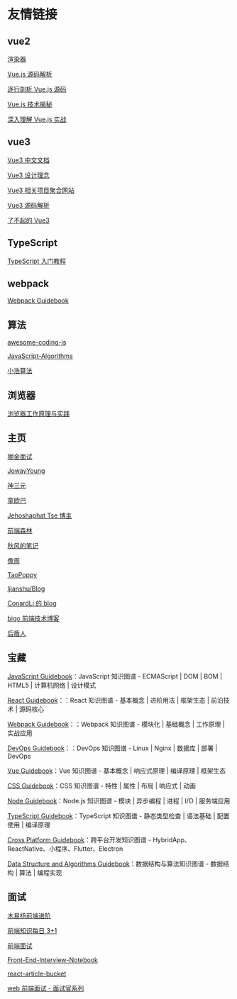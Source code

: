# 友情链接

## vue2

[渲染器](http://hcysun.me/vue-design/zh/)

[Vue.js 源码解析](https://github.com/answershuto/learnVue)

[逐行剖析 Vue.js 源码](https://vue-js.com/learn-vue/)

[Vue.js 技术揭秘](https://ustbhuangyi.github.io/vue-analysis/v2/prepare/)

[深入理解 Vue.js 实战](https://godbasin.github.io/vue-ebook/)

## vue3

[Vue3 中文文档](https://vue3js.cn/docs/zh/)

[Vue3 设计理念](https://vue3js.cn/vue-composition/)

[Vue3 相关项目聚合网站](https://vue3js.cn/)

[ Vue3 源码解析](https://vue3js.cn/start/)

[了不起的 Vue3](https://juejin.cn/post/6898120355781705736#heading-4)

## TypeScript

[TypeScript 入门教程](https://ts.xcatliu.com/)

## webpack

[Webpack Guidebook](https://tsejx.github.io/webpack-guidebook/)

## 算法

[awesome-coding-js](http://www.conardli.top/docs/)

[JavaScript-Algorithms](https://github.com/sisterAn/JavaScript-Algorithms)

[小浩算法](https://www.geekxh.com/)

## 浏览器

[浏览器工作原理与实践](https://blog.poetries.top/browser-working-principle/)

## 主页

[掘金面试](https://juejin.cn/tag/%E9%9D%A2%E8%AF%95?sort=hottest)

[JowayYoung](https://juejin.cn/user/2330620350432110)

[神三元](https://juejin.cn/user/430664257382462)

[童欧巴](https://juejin.cn/user/3491704662669469)

[Jehoshaphat Tse 博主](https://github.com/tsejx)

[前端森林](https://juejin.cn/user/3737995267297838/posts)

[秋风的笔记](https://qiufeng.blue)

[儋周](https://juejin.cn/user/1275089217129005/posts)

[TaoPoppy](https://www.taopoppy.cn/)

[ljianshu/Blog](https://github.com/ljianshu/Blog)

[ConardLi 的 blog](http://www.conardli.top/blog/article/)

[bigo 前端技术博客](https://github.com/bigo-frontend/blog)

[后盾人](https://houdunren.gitee.io/note/)

## 宝藏

[JavaScript Guidebook](https://tsejx.github.io/javascript-guidebook/)：JavaScript 知识图谱 - ECMAScript | DOM | BOM | HTML5 | 计算机网络 | 设计模式

[React Guidebook](https://tsejx.github.io/react-guidebook/)：：React 知识图谱 - 基本概念 | 进阶用法 | 框架生态 | 前沿技术 | 源码核心

[Webpack Guidebook](https://tsejx.github.io/webpack-guidebook/)：：Webpack 知识图谱 - 模块化 | 基础概念 | 工作原理 | 实战应用

[DevOps Guidebook](https://tsejx.github.io/devops-guidebook/)：：DevOps 知识图谱 - Linux | Nginx | 数据库 | 部署 | DevOps

[Vue Guidebook](https://tsejx.github.io/vue-guidebook/)：Vue 知识图谱 - 基本概念 | 响应式原理 | 编译原理 | 框架生态

[CSS Guidebook](https://tsejx.github.io/css-guidebook/)：CSS 知识图谱 - 特性 | 属性 | 布局 | 响应式 | 动画

[Node Guidebook](https://tsejx.github.io/node-guidebook/)：Node.js 知识图谱 - 模块 | 异步编程 | 进程 | I/O | 服务端应用

[TypeScript Guidebook](https://tsejx.github.io/typescript-guidebook/)：TypeScript 知识图谱 - 静态类型检查 | 语法基础 | 配置使用 | 编译原理

[Cross Platform Guidebook](https://tsejx.github.io/cross-platform-guidebook/)：跨平台开发知识图谱 - HybridApp、ReactNative、小程序、Flutter、Electron

[Data Structure and Algorithms Guidebook](https://tsejx.github.io/data-structure-and-algorithms-guidebook/)：数据结构与算法知识图谱 - 数据结构 | 算法 | 编程实现

## 面试

[木易杨前端进阶](https://muyiy.cn/)

[前端知识每日 3+1](http://www.h-camel.com/index.html)

[前端面试](https://lgwebdream.github.io/FE-Interview/)

[Front-End-Interview-Notebook](https://github.com/CavsZhouyou/Front-End-Interview-Notebook)

[react-article-bucket](https://github.com/liangklfangl/react-article-bucket)

[web 前端面试 - 面试官系列](https://vue3js.cn/interview/)

